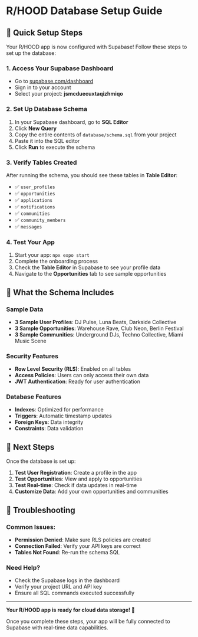 # R/HOOD Database Setup Guide

## 🚀 Quick Setup Steps

Your R/HOOD app is now configured with Supabase! Follow these steps to set up the database:

### 1. Access Your Supabase Dashboard

- Go to [supabase.com/dashboard](https://supabase.com/dashboard)
- Sign in to your account
- Select your project: **jsmcduecuxtaqizhmiqo**

### 2. Set Up Database Schema

1. In your Supabase dashboard, go to **SQL Editor**
2. Click **New Query**
3. Copy the entire contents of `database/schema.sql` from your project
4. Paste it into the SQL editor
5. Click **Run** to execute the schema

### 3. Verify Tables Created

After running the schema, you should see these tables in **Table Editor**:

- ✅ `user_profiles`
- ✅ `opportunities`
- ✅ `applications`
- ✅ `notifications`
- ✅ `communities`
- ✅ `community_members`
- ✅ `messages`

### 4. Test Your App

1. Start your app: `npx expo start`
2. Complete the onboarding process
3. Check the **Table Editor** in Supabase to see your profile data
4. Navigate to the **Opportunities** tab to see sample opportunities

## 🔧 What the Schema Includes

### Sample Data

- **3 Sample User Profiles**: DJ Pulse, Luna Beats, Darkside Collective
- **3 Sample Opportunities**: Warehouse Rave, Club Neon, Berlin Festival
- **3 Sample Communities**: Underground DJs, Techno Collective, Miami Music Scene

### Security Features

- **Row Level Security (RLS)**: Enabled on all tables
- **Access Policies**: Users can only access their own data
- **JWT Authentication**: Ready for user authentication

### Database Features

- **Indexes**: Optimized for performance
- **Triggers**: Automatic timestamp updates
- **Foreign Keys**: Data integrity
- **Constraints**: Data validation

## 🎯 Next Steps

Once the database is set up:

1. **Test User Registration**: Create a profile in the app
2. **Test Opportunities**: View and apply to opportunities
3. **Test Real-time**: Check if data updates in real-time
4. **Customize Data**: Add your own opportunities and communities

## 🐛 Troubleshooting

### Common Issues:

- **Permission Denied**: Make sure RLS policies are created
- **Connection Failed**: Verify your API keys are correct
- **Tables Not Found**: Re-run the schema SQL

### Need Help?

- Check the Supabase logs in the dashboard
- Verify your project URL and API key
- Ensure all SQL commands executed successfully

---

**Your R/HOOD app is ready for cloud data storage! 🎵**

Once you complete these steps, your app will be fully connected to Supabase with real-time data capabilities.
